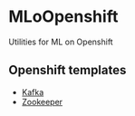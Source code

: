 # MLoOpenshift

Utilities for ML on Openshift

## Openshift templates

- [Kafka](kafka)
- [Zookeeper](zookeeper)




